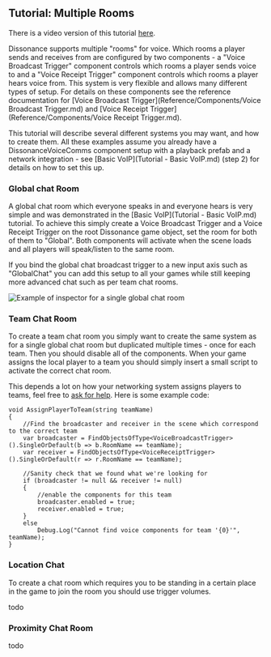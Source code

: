 ## Tutorial: Multiple Rooms

There is a video version of this tutorial [here](TODO).

Dissonance supports multiple "rooms" for voice. Which rooms a player sends and receives from are configured by two components - a "Voice Broadcast Trigger" component controls which rooms a player sends voice to and a "Voice Receipt Trigger" component controls which rooms a player hears voice from. This system is very flexible and allows many different types of setup. For details on these components see the reference documentation for [Voice Broadcast Trigger](Reference/Components/Voice Broadcast Trigger.md) and [Voice Receipt Trigger](Reference/Components/Voice Receipt Trigger.md).

This tutorial will describe several different systems you may want, and how to create them. All these examples assume you already have a DissonanceVoiceComms component setup with a playback prefab and a network integration - see [Basic VoIP](Tutorial - Basic VoIP.md) (step 2) for details on how to set this up.

### Global chat Room

A global chat room which everyone speaks in and everyone hears is very simple and was demonstrated in the [Basic VoIP](Tutorial - Basic VoIP.md) tutorial. To achieve this simply create a Voice Broadcast Trigger and a Voice Receipt Trigger on the root Dissonance game object, set the room for both of them to "Global". Both components will activate when the scene loads and all players will speak/listen to the same room.

If you bind the global chat broadcast trigger to a new input axis such as "GlobalChat" you can add this setup to all your games while still keeping more advanced chat such as per team chat rooms.

![Example of inspector for a single global chat room](/images/GlobalChatRoom_Inspector.png "Example of inspector for a single global chat room")

### Team Chat Room

To create a team chat room you simply want to create the same system as for a single global chat room but duplicated multiple times - once for each team. Then you should disable all of the components. When your game assigns the local player to a team you should simply insert a small script to activate the correct chat room.

This depends a lot on how your networking system assigns players to teams, feel free to [ask for help](https://www.reddit.com/r/dissonance_voip/). Here is some example code:

```
void AssignPlayerToTeam(string teamName)
{
    //Find the broadcaster and receiver in the scene which correspond to the correct team
    var broadcaster = FindObjectsOfType<VoiceBroadcastTrigger>().SingleOrDefault(b => b.RoomName == teamName);
    var receiver = FindObjectsOfType<VoiceReceiptTrigger>().SingleOrDefault(r => r.RoomName == teamName);
    
    //Sanity check that we found what we're looking for
    if (broadcaster != null && receiver != null)
    {
        //enable the components for this team
        broadcaster.enabled = true;
        receiver.enabled = true;
    }
    else
        Debug.Log("Cannot find voice components for team '{0}'", teamName);
}
```

### Location Chat

To create a chat room which requires you to be standing in a certain place in the game to join the room you should use trigger volumes.

todo

### Proximity Chat Room

todo
